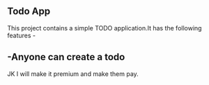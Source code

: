 ## Todo App

This project contains a simple TODO application.It has the following features -

## -Anyone can create a todo

JK I will make it premium and make them pay.
